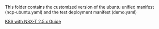 This folder contains the customized version of the ubuntu unified manifest  (ncp-ubuntu.yaml) and the test deployment manifest (demo.yaml)

[K8S with NSX-T 2.5.x Guide](https://github.com/dumlutimuralp/k8s-with-nsx-t-2.5.x)
